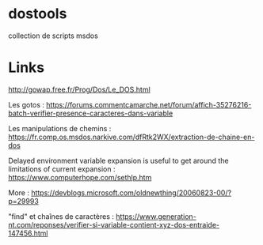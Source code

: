 # dostools

collection de scripts msdos

# Links

http://gowap.free.fr/Prog/Dos/Le_DOS.html

Les gotos : https://forums.commentcamarche.net/forum/affich-35276216-batch-verifier-presence-caracteres-dans-variable

Les manipulations de chemins : https://fr.comp.os.msdos.narkive.com/dfRtk2WX/extraction-de-chaine-en-dos

Delayed environment variable expansion is useful to get around the limitations of current expansion : https://www.computerhope.com/sethlp.htm

More : https://devblogs.microsoft.com/oldnewthing/20060823-00/?p=29993

"find" et chaînes de caractères : https://www.generation-nt.com/reponses/verifier-si-variable-contient-xyz-dos-entraide-147456.html





